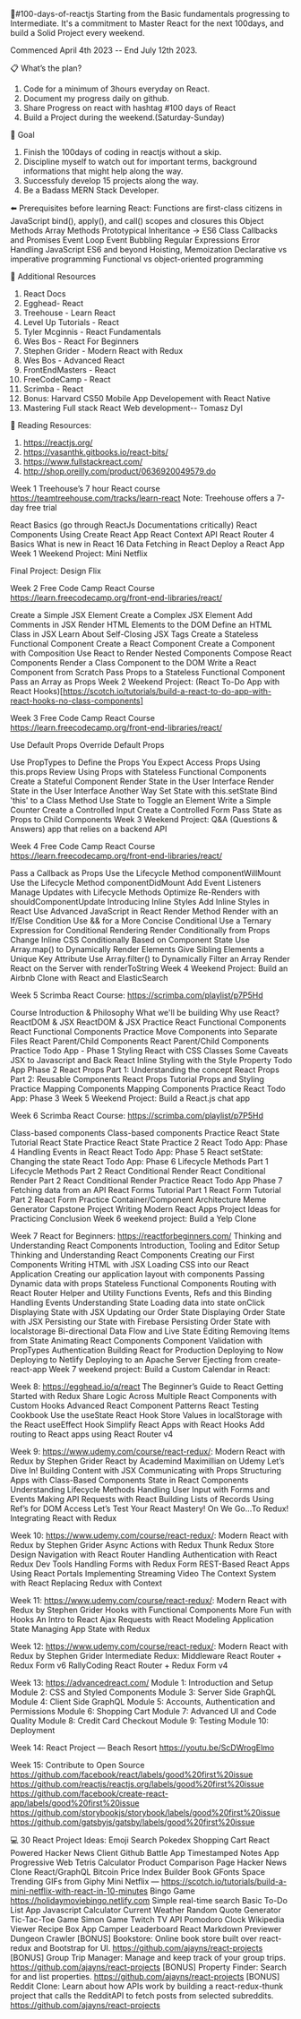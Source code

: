 🤔#100-days-of-reactjs
Starting from the Basic fundamentals progressing to Intermediate. It's a commitment to Master React for the next 100days, and build a Solid Project every weekend.

Commenced April 4th 2023 -- End July 12th 2023.

📋 What’s the plan?
1. Code for a minimum of 3hours everyday on React.
2. Document my progress daily on github. 
3. Share Progress on react with hashtag #100 days of React
4. Build a Project during the weekend.(Saturday-Sunday)

🎯 Goal
1. Finish the 100days of coding in reactjs without a skip.
2. Discipline myself to watch out for important terms, background informations that might help along the way.
3. Successfuly develop 15 projects along the way.
4. Be a Badass MERN Stack Developer.



⬅️ Prerequisites before learning React:
    Functions are first-class citizens in JavaScript
    bind(), apply(), and call()
    scopes and closures
    this
    Object Methods
    Array Methods
    Prototypical Inheritance -> ES6 Class
    Callbacks and Promises
    Event Loop
    Event Bubbling
    Regular Expressions
    Error Handling
    JavaScript ES6 and beyond
    Hoisting, Memoization
    Declarative vs imperative programming
    Functional vs object-oriented programming

📖 Additional Resources
1. React Docs
2. Egghead- React
3. Treehouse - Learn React
4. Level Up Tutorials - React
5. Tyler Mcginnis - React Fundamentals
6. Wes Bos - React For Beginners
7. Stephen Grider - Modern React with Redux
8. Wes Bos - Advanced React
9. FrontEndMasters - React
10. FreeCodeCamp - React
11. Scrimba - React
12. Bonus: Harvard CS50 Mobile App Developement with React Native
13. Mastering Full stack React Web development-- Tomasz Dyl

📖 Reading Resources:
1. https://reactjs.org/
2. https://vasanthk.gitbooks.io/react-bits/
3. https://www.fullstackreact.com/
4. http://shop.oreilly.com/product/0636920049579.do

Week 1
Treehouse’s 7 hour React course https://teamtreehouse.com/tracks/learn-react Note: Treehouse offers a 7-day free trial

 React Basics (go through ReactJs Documentations critically)
 React Components
 Using Create React App
 React Context API
 React Router 4 Basics
 What is new in React 16
 Data Fetching in React
 Deploy a React App
Week 1 Weekend Project: Mini Netflix

Final Project: Design Flix

Week 2
Free Code Camp React Course https://learn.freecodecamp.org/front-end-libraries/react/

 Create a Simple JSX Element
 Create a Complex JSX Element
 Add Comments in JSX
 Render HTML Elements to the DOM
 Define an HTML Class in JSX
 Learn About Self-Closing JSX Tags
 Create a Stateless Functional Component
 Create a React Component
 Create a Component with Composition
 Use React to Render Nested Components
 Compose React Components
 Render a Class Component to the DOM
 Write a React Component from Scratch
 Pass Props to a Stateless Functional Component
 Pass an Array as Props
Week 2 Weekend Project: (React To-Do App with React Hooks)[https://scotch.io/tutorials/build-a-react-to-do-app-with-react-hooks-no-class-components]

Week 3
Free Code Camp React Course https://learn.freecodecamp.org/front-end-libraries/react/

 Use Default Props
 Override Default Props



 Use PropTypes to Define the Props You Expect
 Access Props Using this.props
 Review Using Props with Stateless Functional Components
 Create a Stateful Component
 Render State in the User Interface
 Render State in the User Interface Another Way
 Set State with this.setState
 Bind 'this' to a Class Method
 Use State to Toggle an Element
 Write a Simple Counter
 Create a Controlled Input
 Create a Controlled Form
 Pass State as Props to Child Components
Week 3 Weekend Project: Q&A (Questions & Answers) app that relies on a backend API

Week 4
Free Code Camp React Course https://learn.freecodecamp.org/front-end-libraries/react/

 Pass a Callback as Props
 Use the Lifecycle Method componentWillMount
 Use the Lifecycle Method componentDidMount
 Add Event Listeners
 Manage Updates with Lifecycle Methods
 Optimize Re-Renders with shouldComponentUpdate
 Introducing Inline Styles
 Add Inline Styles in React
 Use Advanced JavaScript in React Render Method
 Render with an If/Else Condition
 Use && for a More Concise Conditional
 Use a Ternary Expression for Conditional Rendering
 Render Conditionally from Props
 Change Inline CSS Conditionally Based on Component State
 Use Array.map() to Dynamically Render Elements
 Give Sibling Elements a Unique Key Attribute
 Use Array.filter() to Dynamically Filter an Array
 Render React on the Server with renderToString
Week 4 Weekend Project: Build an Airbnb Clone with React and ElasticSearch

Week 5
Scrimba React Course: https://scrimba.com/playlist/p7P5Hd

 Course Introduction & Philosophy
 What we'll be building
 Why use React?
 ReactDOM & JSX
 ReactDOM & JSX Practice
 React Functional Components
 React Functional Components Practice
 Move Components into Separate Files
 React Parent/Child Components
 React Parent/Child Components Practice
 Todo App - Phase 1
 Styling React with CSS Classes
 Some Caveats
 JSX to Javascript and Back
 React Inline Styling with the Style Property
 Todo App Phase 2
 React Props Part 1: Understanding the concept
 React Props Part 2: Reusable Components
 React Props Tutorial
 Props and Styling Practice
 Mapping Components
 Mapping Components Practice
 React Todo App: Phase 3
Week 5 Weekend Project: Build a React.js chat app

Week 6
Scrimba React Course: https://scrimba.com/playlist/p7P5Hd

 Class-based components
 Class-based components Practice
 React State Tutorial
 React State Practice
 React State Practice 2
 React Todo App: Phase 4
 Handling Events in React
 React Todo App: Phase 5
 React setState: Changing the state
 React Todo App: Phase 6
 Lifecycle Methods Part 1
 Lifecycle Methods Part 2
 React Conditional Render
 React Conditional Render Part 2
 React Conditional Render Practice
 React Todo App Phase 7
 Fetching data from an API
 React Forms Tutorial Part 1
 React Form Tutorial Part 2
 React Form Practice
 Container/Component Architecture
 Meme Generator Capstone Project
 Writing Modern React Apps
 Project Ideas for Practicing
 Conclusion
Week 6 weekend project: Build a Yelp Clone

Week 7
React for Beginners: https://reactforbeginners.com/
 Thinking and Understanding React Components
 Introduction, Tooling and Editor Setup
 Thinking and Understanding React Components
 Creating our First Components
 Writing HTML with JSX
 Loading CSS into our React Application
 Creating our application layout with components
 Passing Dynamic data with props
 Stateless Functional Components
 Routing with React Router
 Helper and Utility Functions
 Events, Refs and this Binding
 Handling Events
 Understanding State
 Loading data into state onClick
 Displaying State with JSX
 Updating our Order State
 Displaying Order State with JSX
 Persisting our State with Firebase
 Persisting Order State with localstorage
 Bi-directional Data Flow and Live State Editing
 Removing Items from State
 Animating React Components
 Component Validation with PropTypes
 Authentication
 Building React for Production
 Deploying to Now
 Deploying to Netlify
 Deploying to an Apache Server
 Ejecting from create-react-app
Week 7 weekend project: Build a Custom Calendar in React:

Week 8:
https://egghead.io/q/react
  The Beginner’s Guide to React
  Getting Started with Redux
  Share Logic Across Multiple React Components with Custom Hooks
  Advanced React Component Patterns
  React Testing Cookbook
  Use the useState React Hook
  Store Values in localStorage with the React useEffect Hook
  Simplify React Apps with React Hooks
  Add routing to React apps using React Router v4
  
 Week 9:
 https://www.udemy.com/course/react-redux/: Modern React with Redux by Stephen Grider
 React by Academind Maximillian on Udemy
 Let’s Dive In!
   Building Content with JSX
   Communicating with Props
   Structuring Apps with Class-Based Components
   State in React Components
   Understanding Lifecycle Methods
   Handling User Input with Forms and Events
   Making API Requests with React
   Building Lists of Records
   Using Ref’s for DOM Access
   Let’s Test Your React Mastery!
   On We Go…To Redux!
   Integrating React with Redux
   
Week 10:
https://www.udemy.com/course/react-redux/: Modern React with Redux by Stephen Grider
   Async Actions with Redux Thunk
   Redux Store Design
   Navigation with React Router
   Handling Authentication with React
   Redux Dev Tools
   Handling Forms with Redux Form
   REST-Based React Apps
   Using React Portals
   Implementing Streaming Video
   The Context System with React
   Replacing Redux with Context
   
Week 11:
https://www.udemy.com/course/react-redux/: Modern React with Redux by Stephen Grider
   Hooks with Functional Components
   More Fun with Hooks
   An Intro to React
   Ajax Requests with React
   Modeling Application State
   Managing App State with Redux

Week 12:
https://www.udemy.com/course/react-redux/: Modern React with Redux by Stephen Grider
   Intermediate Redux: Middleware
   React Router + Redux Form v6
   RallyCoding
   React Router + Redux Form v4
   
Week 13:
https://advancedreact.com/
   Module 1: Introduction and Setup
   Module 2: CSS and Styled Components
   Module 3: Server Side GraphQL
   Module 4: Client Side GraphQL
   Module 5: Accounts, Authentication and Permissions
   Module 6: Shopping Cart
   Module 7: Advanced UI and Code Quality
   Module 8: Credit Card Checkout
   Module 9: Testing
   Module 10: Deployment

Week 14:
React Project — Beach Resort https://youtu.be/ScDWrogElmo

Week 15:
Contribute to Open Source
https://github.com/facebook/react/labels/good%20first%20issue
https://github.com/reactjs/reactjs.org/labels/good%20first%20issue
https://github.com/facebook/create-react-app/labels/good%20first%20issue
https://github.com/storybookjs/storybook/labels/good%20first%20issue
https://github.com/gatsbyjs/gatsby/labels/good%20first%20issue


💻 30 React Project Ideas:
   Emoji Search
   Pokedex
   Shopping Cart
   React Powered Hacker News Client
   Github Battle App
   Timestamped Notes App
   Progressive Web Tetris
   Calculator
   Product Comparison Page
   Hacker News Clone React/GraphQL
   Bitcoin Price Index
   Builder Book
   GFonts Space
   Trending GIFs from Giphy
   Mini Netflix — https://scotch.io/tutorials/build-a-mini-netflix-with-react-in-10-minutes
   Bingo Game https://holidaymoviebingo.netlify.com
   Simple real-time search
   Basic To-Do List App
   Javascript Calculator
   Current Weather
   Random Quote Generator
   Tic-Tac-Toe Game
   Simon Game
   Twitch TV API
   Pomodoro Clock
   Wikipedia Viewer
   Recipe Box App
   Camper Leaderboard
   React Markdown Previewer
   Dungeon Crawler
   [BONUS] Bookstore: Online book store built over react-redux and Bootstrap for UI. https://github.com/ajayns/react-projects
   [BONUS] Group Trip Manager: Manage and keep track of your group trips. https://github.com/ajayns/react-projects
   [BONUS] Property Finder: Search for and list properties. https://github.com/ajayns/react-projects
   [BONUS] Reddit Clone: Learn about how APIs work by building a react-redux-thunk project that calls the RedditAPI to fetch posts from selected subreddits. https://github.com/ajayns/react-projects







